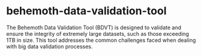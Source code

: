 # behemoth-data-validation-tool
The Behemoth Data Validation Tool (BDVT) is designed to validate and ensure the integrity of extremely large datasets, such as those exceeding 1TB in size. This tool addresses the common challenges faced when dealing with big data validation processes.
